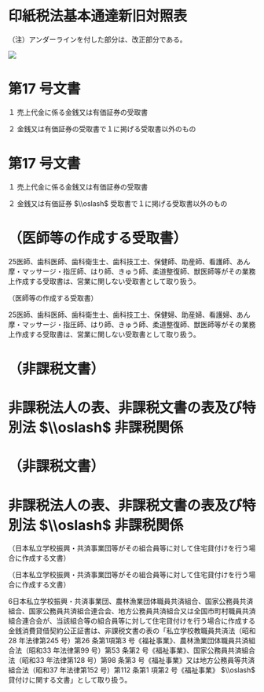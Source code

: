 # 印紙税法基本通達新旧対照表

（注）アンダーラインを付した部分は、改正部分である。

![](https://www.nta.go.jp/tmp/6f699950-9171-4957-9cdc-214e7df0b71c/images/672eabffe0469352e6497762f733f98b5d9e474cee6b1846aa24b594a05f41cb.jpg)

# 第17 号文書

１ 売上代金に係る金銭又は有価証券の受取書

２ 金銭又は有価証券の受取書で１に掲げる受取書以外のもの

# 第17 号文書

１ 売上代金に係る金銭又は有価証券の受取書

２ 金銭又は有価証券 $\\oslash$ 受取書で１に掲げる受取書以外のもの

# （医師等の作成する受取書）

25医師、歯科医師、歯科衛生士、歯科技工士、保健師、助産師、看護師、あん摩・マッサージ・指圧師、はり師、きゅう師、柔道整復師、獣医師等がその業務上作成する受取書は、営業に関しない受取書として取り扱う。

（医師等の作成する受取書）

25医師、歯科医師、歯科衛生士、歯科技工士、保健婦、助産婦、看護婦、あん摩・マッサージ・指圧師、はり師、きゅう師、柔道整復師、獣医師等がその業務上作成する受取書は、営業に関しない受取書として取り扱う。

# （非課税文書）

# 非課税法人の表、非課税文書の表及び特別法 $\\oslash$ 非課税関係

# （非課税文書）

# 非課税法人の表、非課税文書の表及び特別法 $\\oslash$ 非課税関係

（日本私立学校振興・共済事業団等がその組合員等に対して住宅貸付けを行う場合に作成する文書）

（日本私立学校振興・共済事業団等がその組合員等に対して住宅貸付けを行う場合に作成する文書）

6日本私立学校振興・共済事業団、農林漁業団体職員共済組合、国家公務員共済組合、国家公務員共済組合連合会、地方公務員共済組合又は全国市町村職員共済組合連合会が、当該組合等の組合員等に対して住宅貸付けを行う場合に作成する金銭消費貸借契約公正証書は、非課税文書の表の「私立学校教職員共済法（昭和28 年法律第245 号）第26 条第1項第3 号《福祉事業》、農林漁業団体職員共済組合法（昭和33 年法律第99 号）第53 条第2 号《福祉事業》、国家公務員共済組合法（昭和33 年法律第128 号）第98 条第3 号《福祉事業》又は地方公務員等共済組合法（昭和37 年法律第152 号）第112 条第1 項第2 号《福祉事業》 $\\oslash$ 貸付けに関する文書」として取り扱う。